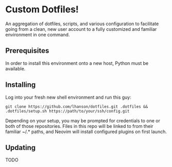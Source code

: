 Custom Dotfiles!
================

An aggregation of dotfiles, scripts, and various configuration to facilitate going from a clean,
new user account to a fully customized and familiar environment in one command.

Prerequisites
-------------

In order to install this environment onto a new host, Python must be available.

Installing
----------

Log into your fresh new shell environment and run this guy:

	git clone https://github.com/lhanson/dotfiles.git .dotfiles && .dotfiles/setup.sh https://path/to/your/ssh/config.git

Depending on your setup, you may be prompted for credentials to one or both of those repositories.
Files in this repo will be linked to from their familiar ~/.* paths, and Neovim will install configured plugins on first launch.

Updating
--------

TODO
